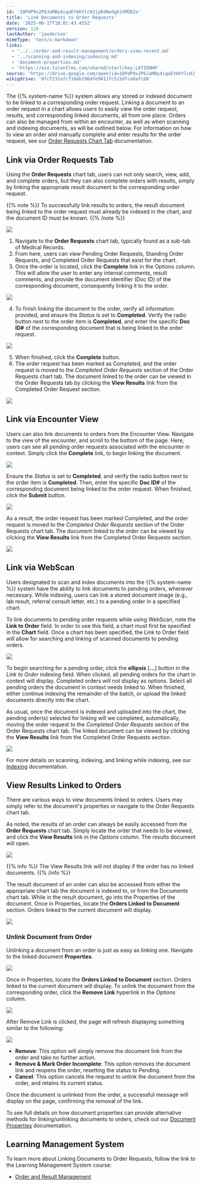 ```yaml
---
id: '1QPdP9x2P6JaMBy4iqaEYmhYlcHJjyRd0wdgXiVMGR2o'
title: 'Link Documents to Order Requests'
date: '2025-06-17T18:01:43.455Z'
version: 110
lastAuthor: 'janderson'
mimeType: 'text/x-markdown'
links:
  - '../../order-and-result-management/orders-view-recent.md'
  - '../scanning-and-indexing/indexing.md'
  - 'document-properties.md'
  - 'https://mie.talentlms.com/shared/start/key:LATIDNHR'
source: 'https://drive.google.com/open?id=1QPdP9x2P6JaMBy4iqaEYmhYlcHJjyRd0wdgXiVMGR2o'
wikigdrive: '0fcf231afc718eb196d7e9411fc515dfca8afcb6'
---
```

The {{% system-name %}} system allows any stored or indexed document to be linked to a corresponding order request. Linking a document to an order request in a chart allows users to easily view the order request, results, and corresponding linked documents, all from one place. Orders can also be managed from within an encounter, as well as when scanning and indexing documents, as will be outlined below. For information on how to view an order and manually complete and enter results for the order request, see our [Order Requests Chart Tab](../../order-and-result-management/orders-view-recent.md) documentation.

## Link via Order Requests Tab

Using the **Order Requests** chart tab, users can not only search, view, add, and complete orders, but they can also complete orders with results, simply by linking the appropriate result document to the corresponding order request.

{{% note %}}
To successfully link results to orders, the result document being linked to the order request must already be indexed in the chart, and the document ID must be known.
{{% /note %}}

![](../link-documents-to-order-requests.assets/deafe280f89843c4e9122160e51630d6.png)

1. Navigate to the <strong>Order Requests</strong> chart tab, typically found as a sub-tab of Medical Records.
2. From here, users can view Pending Order Requests, Standing Order Requests, and Completed Order Requests that exist for the chart.
3. Once the order is located, click the <strong>Complete</strong> link in the Options column. This will allow the user to enter any internal comments, result comments, and provide the document identifier (Doc ID) of the corresponding document, consequently linking it to the order.

![](../link-documents-to-order-requests.assets/0ea4ebb74f55eaf9b1594c0ca51c0968.png)

4. To finish linking the document to the order, verify all information provided, and ensure the <em>Status</em> is set to <strong>Completed</strong>. Verify the radio button next to the order item is <strong>Completed</strong>, and enter the specific <strong>Doc ID#</strong> of the corresponding document that is being linked to the order request.

![](../link-documents-to-order-requests.assets/3765f5090ea080bd6177a96783bb01c2.png)

5. When finished, click the <strong>Complete</strong> button.
6. The order request has been marked as Completed, and the order request is moved to the <em>Completed</em> <em>Order Requests</em> section of the Order Requests chart tab. The document linked to the order can be viewed in the Order Requests tab by clicking the <strong>View Results</strong> link from the Completed Order Request section.

![](../link-documents-to-order-requests.assets/c4e3c5818d9085f01a03e17572f632a3.png)

## Link via Encounter View

Users can also link documents to orders from the Encounter View. Navigate to the view of the encounter, and scroll to the bottom of the page. Here, users can see all pending order requests associated with the encounter in context. Simply click the **Complete** link, to begin linking the document.

![](../link-documents-to-order-requests.assets/4fbc8ffaa4a9ecd0edb4cad366dbcebb.png)

Ensure the *Status* is set to **Completed**, and verify the radio button next to the order item is **Completed**. Then, enter the specific **Doc ID#** of the corresponding document being linked to the order request. When finished, click the **Submit** button.

![](../link-documents-to-order-requests.assets/98014f5d6aeb6d24001a598b1e693314.png)

As a result, the order request has been marked Completed, and the order request is moved to the *Completed* *Order Requests* section of the Order Requests chart tab. The document linked to the order can be viewed by clicking the **View Results** link from the Completed Order Requests section.

![](../link-documents-to-order-requests.assets/c4e3c5818d9085f01a03e17572f632a3.png)

## Link via WebScan

Users designated to scan and index documents into the {{% system-name %}} system have the ability to link documents to pending orders, whenever necessary. While indexing, users can link a stored document image (e.g., lab result, referral consult letter, etc.) to a pending order in a specified chart.

To link documents to pending order requests while using WebScan, note the **Link to Order** field. In order to use this field, a chart must first be specified in the **Chart** field. Once a chart has been specified, the Link to Order field will allow for searching and linking of scanned documents to pending orders.

![](../link-documents-to-order-requests.assets/d227f0b8d4ee6613d59316cb2f77e586.png)

To begin searching for a pending order, click the **ellipsis** [**…**] button in the *Link to Order* indexing field. When clicked, all pending orders for the chart in context will display. Completed orders will not display as options. Select all pending orders the document in context needs linked to. When finished, either continue indexing the remainder of the batch, or upload the linked documents directly into the chart.

As usual, once the document is indexed and uploaded into the chart, the pending order(s) selected for linking will we completed, automatically, moving the order request to the *Completed* *Order Requests* section of the Order Requests chart tab. The linked document can be viewed by clicking the **View Results** link from the Completed Order Requests section.

![](../link-documents-to-order-requests.assets/c4e3c5818d9085f01a03e17572f632a3.png)

For more details on scanning, indexing, and linking while indexing, see our [Indexing](../scanning-and-indexing/indexing.md) documentation.

## View Results Linked to Orders

There are various ways to view documents linked to orders. Users may simply refer to the document's properties or navigate to the Order Requests chart tab.

As noted, the results of an order can always be easily accessed from the **Order Requests** chart tab. Simply locate the order that needs to be viewed, and click the **View Results** link in the *Options* column. The results document will open.

![](../link-documents-to-order-requests.assets/c4e3c5818d9085f01a03e17572f632a3.png)

{{% info %}}
The View Results link will not display if the order has no linked documents.
{{% /info %}}

The result document of an order can also be accessed from either the appropriate chart tab the document is indexed to, or from the Documents chart tab. While in the result document, go into the Properties of the document. Once in Properties, locate the **Orders Linked to Document** section. Orders linked to the current document will display.

![](../link-documents-to-order-requests.assets/23ed4240d8637b5f026409a364182d7c.png)

### Unlink Document from Order

Unlinking a document from an order is just as easy as linking one. Navigate to the linked document **Properties**.

![](../link-documents-to-order-requests.assets/6c39a6d53e3d8bd5f69c101d8047ee82.png)

Once in Properties, locate the **Orders Linked to Document** section. Orders linked to the current document will display. To unlink the document from the corresponding order, click the **Remove Link** hyperlink in the *Options* column.

![](../link-documents-to-order-requests.assets/ccbc4c34f928f7633ac55af2a662d825.png)

After Remove Link is clicked, the page will refresh displaying something similar to the following:

![](../link-documents-to-order-requests.assets/dbcdcdc53348b823d6f95706888dfa99.png)

* <strong>Remove</strong>: This option will simply remove the document link from the order and take no further action.
* <strong>Remove & Mark Order Incomplete</strong>: This option removes the document link and reopens the order, resetting the status to Pending.
* <strong>Cancel</strong>: This option cancels the request to unlink the document from the order, and retains its current status.

Once the document is unlinked from the order, a successful message will display on the page, confirming the removal of the link.

To see full details on how document properties can provide alternative methods for linking/unlinking documents to orders, check out our [Document Properties](document-properties.md) documentation.

## Learning Management System

To learn more about Linking Documents to Order Requests, follow the link to the Learning Management System course:

* [Order and Result Management](https://mie.talentlms.com/shared/start/key:LATIDNHR)
